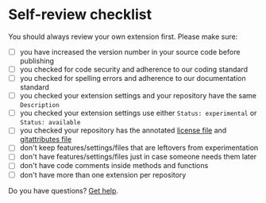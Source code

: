 # Self-review checklist

You should always review your own extension first. Please make sure:

- [ ] you have increased the version number in your source code before publishing
- [ ] you checked for code security and adherence to our coding standard
- [ ] you checked for spelling errors and adherence to our documentation standard
- [ ] you checked your extension settings and your repository have the same `Description`
- [ ] you checked your extension settings use either `Status: experimental` or `Status: available`
- [ ] you checked your repository has the annotated [license file](https://github.com/annaesvensson/yellow-publish/blob/main/LICENSE.md) and [gitattributes file](https://github.com/annaesvensson/yellow-publish/blob/main/.gitattributes)
- [ ] don't keep features/settings/files that are leftovers from experimentation
- [ ] don't have features/settings/files just in case someone needs them later
- [ ] don't have code comments inside methods and functions
- [ ] don't have more than one extension per repository
 
Do you have questions? [Get help](https://datenstrom.se/yellow/help/).
